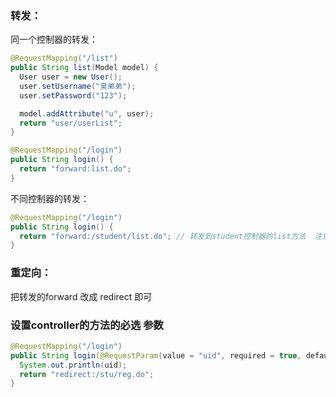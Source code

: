 ### 转发：

同一个控制器的转发：

```java
@RequestMapping("/list")
public String list(Model model) {
  User user = new User();
  user.setUsername("臭弟弟");
  user.setPassword("123");

  model.addAttribute("u", user);
  return "user/userList";
}

@RequestMapping("/login")
public String login() {
  return "forward:list.do";
}
```



不同控制器的转发：

```java
@RequestMapping("/login")
public String login() {
  return "forward:/student/list.do"; // 转发到student控制器的list方法  注意第一个斜杠
}
```





### 重定向：



把转发的forward  改成  redirect 即可





### 设置controller的方法的必选 参数



```java
@RequestMapping("/login")
public String login(@RequestParam(value = "uid", required = true, defaultValue = "-1") int uid) {
  System.out.println(uid);
  return "redirect:/stu/reg.do";
}
```

